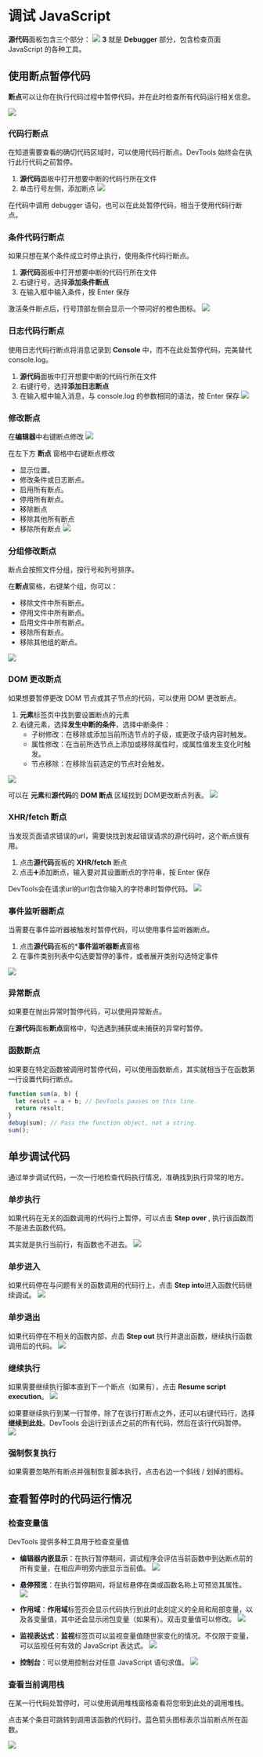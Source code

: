 # 调试 JavaScript
**源代码**面板包含三个部分：
![](源代码面板三个部分.png)
**3** 就是 **Debugger** 部分，包含检查页面 JavaScript 的各种工具。

## 使用断点暂停代码
**断点**可以让你在执行代码过程中暂停代码，并在此时检查所有代码运行相关信息。

![](断点种类概览.png)

### 代码行断点
在知道需要查看的确切代码区域时，可以使用代码行断点。DevTools 始终会在执行此行代码之前暂停。

1. **源代码**面板中打开想要中断的代码行所在文件
2. 单击行号左侧，添加断点
![](代码行断点.png)

在代码中调用 debugger 语句，也可以在此处暂停代码，相当于使用代码行断点。

### 条件代码行断点
如果只想在某个条件成立时停止执行，使用条件代码行断点。

1. **源代码**面板中打开想要中断的代码行所在文件
2. 右键行号，选择**添加条件断点**
3. 在输入框中输入条件，按 Enter 保存

激活条件断点后，行号顶部左侧会显示一个带问好的橙色图标。
![](条件断点.png)

### 日志代码行断点
使用日志代码行断点将消息记录到 **Console** 中，而不在此处暂停代码，完美替代 console.log。

1. **源代码**面板中打开想要中断的代码行所在文件
2. 右键行号，选择**添加日志断点**
3. 在输入框中输入消息，与 console.log 的参数相同的语法，按 Enter 保存
![](日志断点.png)

### 修改断点
在**编辑器**中右键断点修改
![](编辑器内修改.png)

在左下方 **断点** 窗格中右键断点修改
- 显示位置。
- 修改条件或日志断点。
- 启用所有断点。
- 停用所有断点。
- 移除断点
- 移除其他所有断点
- 移除所有断点
![](断点标签页内修改.png)

### 分组修改断点
断点会按照文件分组，按行号和列号排序。

在**断点**窗格，右键某个组，你可以：
- 移除文件中所有断点。
- 停用文件中所有断点。
- 启用文件中所有断点。
- 移除所有断点。
- 移除其他组的断点。

![](分组修改断点.png)

### DOM 更改断点
如果想要暂停更改 DOM 节点或其子节点的代码，可以使用 DOM 更改断点。

1. **元素**标签页中找到要设置断点的元素
2. 右键元素，选择**发生中断的条件**，选择中断条件：
   * 子树修改：在移除或添加当前所选节点的子级，或更改子级内容时触发。
   * 属性修改：在当前所选节点上添加或移除属性时，或属性值发生变化时触发。
   * 节点移除：在移除当前选定的节点时会触发。
  
![](DOM更改断点.png)

可以在 **元素**和**源代码**的 **DOM 断点** 区域找到 DOM更改断点列表。
![](DOM更改断点列表.png)

### XHR/fetch 断点
当发现页面请求错误的url，需要快找到发起错误请求的源代码时，这个断点很有用。

1. 点击**源代码**面板的 **XHR/fetch** 断点
2. 点击➕添加断点，输入要对其设置断点的字符串，按 Enter 保存

DevTools会在请求url的url包含你输入的字符串时暂停代码。
![](网络请求断点.png)


### 事件监听器断点
当需要在事件监听器被触发时暂停代码，可以使用事件监听器断点。

1. 点击**源代码**面板的***事件监听器断点**窗格
2. 在事件类别列表中勾选要暂停的事件，或者展开类别勾选特定事件

![](事件监听器断点.png)

### 异常断点
如果要在抛出异常时暂停代码，可以使用异常断点。

在**源代码**面板**断点**窗格中，勾选遇到捕获或未捕获的异常时暂停。

### 函数断点
如果要在特定函数被调用时暂停代码，可以使用函数断点，其实就相当于在函数第一行设置代码行断点。

```javascript
function sum(a, b) {
  let result = a + b; // DevTools pauses on this line.
  return result;
}
debug(sum); // Pass the function object, not a string.
sum();
```


## 单步调试代码
通过单步调试代码，一次一行地检查代码执行情况，准确找到执行异常的地方。

### 单步执行
如果代码在无关的函数调用的代码行上暂停，可以点击 **Step over** , 执行该函数而不是进去函数代码。

其实就是执行当前行，有函数也不进去。
![](单步执行.svg)

### 单步进入
如果代码停在与问题有关的函数调用的代码行上，点击 **Step into**进入函数代码继续调试。
![](单步进入.svg)

### 单步退出
如果代码停在不相关的函数内部，点击 **Step out** 执行并退出函数，继续执行函数调用后的代码。
![](单步退出.svg)  

### 继续执行
如果需要继续执行脚本直到下一个断点（如果有），点击 **Resume script execution**。
![](继续执行.svg)

如果要继续执行到某一行暂停，除了在该行打断点之外，还可以右键代码行，选择**继续到此处**。DevTools 会运行到该点之前的所有代码，然后在该行代码暂停。
![](执行到某行.png)

### 强制恢复执行
如果需要忽略所有断点并强制恢复脚本执行，点击右边一个斜线 / 划掉的图标。


## 查看暂停时的代码运行情况

### 检查变量值
DevTools 提供多种工具用于检查变量值
* **编辑器内嵌显示**：在执行暂停期间，调试程序会评估当前函数中到达断点前的所有变量，在相应声明旁内嵌显示当前值。
![](内嵌显示.png)

* **悬停预览**：在执行暂停期间，将鼠标悬停在类或函数名称上可预览其属性。
![](悬停预览.png)

* **作用域**：**作用域**标签页会显示代码执行到此时此刻定义的全局和局部变量，以及各变量值，其中还会显示闭包变量（如果有）。双击变量值可以修改。
![](作用域.png)

* **监视表达式**：**监视**标签页可以监视变量值随世家变化的情况。不仅限于变量，可以监视任何有效的 JavaScript 表达式。
![](监视表达式.png)
   
* **控制台**：可以使用控制台对任意 JavaScript 语句求值。
![](控制台求值.png)


### 查看当前调用栈
在某一行代码处暂停时，可以使用调用堆栈窗格查看将您带到此处的调用堆栈。

点击某个条目可跳转到调用该函数的代码行。蓝色箭头图标表示当前断点所在函数。

![](查看当前调用栈.svg)